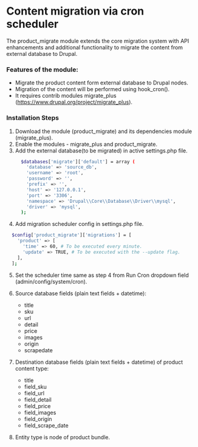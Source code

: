 # Content migration via cron scheduler

The product_migrate module extends the core migration system with API enhancements and additional functionality to migrate the content from external database to Drupal.

### Features of the module:
* Migrate the product content form external database to Drupal nodes.
* Migration of the content will be performed using hook_cron().
* It requires contrib modules migrate_plus (https://www.drupal.org/project/migrate_plus).

### Installation Steps
1. Download the module (product_migrate) and its dependencies module (migrate_plus).
2. Enable the modules - migrate_plus and product_migrate.
3. Add the external database(to be migrated) in active settings.php file.
    ```sh
      $databases['migrate']['default'] = array (
        'database' => 'source_db',
        'username' => 'root',
        'password' => '',
        'prefix' => '',
        'host' => '127.0.0.1',
        'port' => '3306',
        'namespace' => 'Drupal\\Core\\Database\\Driver\\mysql',
        'driver' => 'mysql',
      );
    ```
4. Add migration scheduler config in settings.php file.
  ```sh
    $config['product_migrate']['migrations'] = [
      'product' => [
        'time' => 60, # To be executed every minute.
        'update' => TRUE, # To be executed with the --update flag.
      ],
    ];
  ```
5. Set the scheduler time same as step 4 from Run Cron dropdown field (admin/config/system/cron).

6. Source database fields (plain text fields + datetime):
    * title
    * sku
    * url
    * detail
    * price
    * images
    * origin
    * scrapedate

7. Destination database fields (plain text fields + datetime) of product content type:
    * title
    * field_sku
    * field_url
    * field_detail
    * field_price
    * field_images
    * field_origin
    * field_scrape_date

8. Entity type is node of product bundle.
